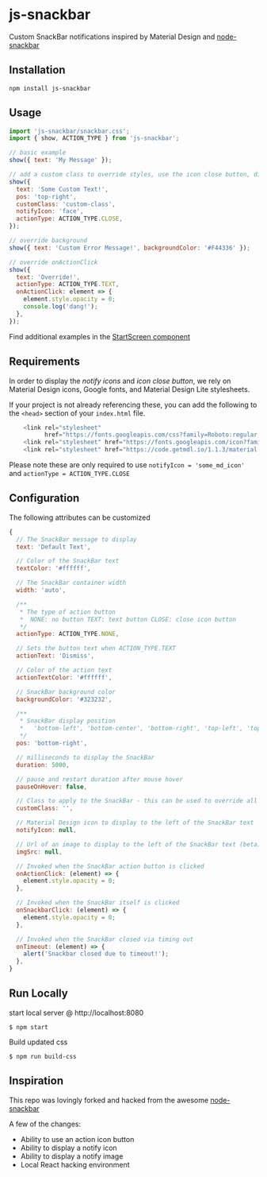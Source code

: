 # js-snackbar

Custom SnackBar notifications inspired by Material Design and [node-snackbar](https://github.com/polonel/SnackBar)

## Installation

```
npm install js-snackbar
```

## Usage

```javascript
import 'js-snackbar/snackbar.css';
import { show, ACTION_TYPE } from 'js-snackbar';

// basic example
show({ text: 'My Message' });

// add a custom class to override styles, use the icon close button, display a face notify icon
show({
  text: 'Some Custom Text!',
  pos: 'top-right',
  customClass: 'custom-class',
  notifyIcon: 'face',
  actionType: ACTION_TYPE.CLOSE,
});

// override background
show({ text: 'Custom Error Message!', backgroundColor: '#F44336' });

// override onActionClick
show({
  text: 'Override!',
  actionType: ACTION_TYPE.TEXT,
  onActionClick: element => {
    element.style.opacity = 0;
    console.log('dang!');
  },
});
```

Find additional examples in the [StartScreen component](https://github.com/johnrhampton/SnackBar/blob/master/src/local/StartScreen/index.js)

## Requirements

In order to display the _notify icons_ and _icon close button_, we rely on Material Design icons, Google fonts, and Material Design Lite stylesheets.

If your project is not already referencing these, you can add the following to the `<head>` section of your `index.html` file.

```javascript
    <link rel="stylesheet"
          href="https://fonts.googleapis.com/css?family=Roboto:regular,bold,italic,thin,light,bolditalic,black,medium&amp;lang=en">
    <link rel="stylesheet" href="https://fonts.googleapis.com/icon?family=Material+Icons">
    <link rel="stylesheet" href="https://code.getmdl.io/1.1.3/material.indigo-pink.min.css">
```

Please note these are only required to use `notifyIcon = 'some_md_icon'` and `actionType = ACTION_TYPE.CLOSE`

## Configuration

The following attributes can be customized

```javascript
{
  // The SnackBar message to display
  text: 'Default Text',

  // Color of the SnackBar text
  textColor: '#ffffff',

  // The SnackBar container width
  width: 'auto',

  /**
   * The type of action button
   *  NONE: no button TEXT: text button CLOSE: close icon button
   */
  actionType: ACTION_TYPE.NONE,

  // Sets the button text when ACTION_TYPE.TEXT
  actionText: 'Dismiss',

  // Color of the action text
  actionTextColor: '#ffffff',

  // SnackBar background color
  backgroundColor: '#323232',

  /**
   * SnackBar display position
   *   'bottom-left', 'bottom-center', 'bottom-right', 'top-left', 'top-center', 'top-right'
   */
  pos: 'bottom-right',

  // milliseconds to display the SnackBar
  duration: 5000,

  // pause and restart duration after mouse hover
  pauseOnHover: false,

  // Class to apply to the SnackBar - this can be used to override all styles
  customClass: '',

  // Material Design icon to display to the left of the SnackBar text
  notifyIcon: null,

  // Url of an image to display to the left of the SnackBar text (beta)
  imgSrc: null,

  // Invoked when the SnackBar action button is clicked
  onActionClick: (element) => {
    element.style.opacity = 0;
  },

  // Invoked when the SnackBar itself is clicked
  onSnackbarClick: (element) => {
    element.style.opacity = 0;
  },

  // Invoked when the SnackBar closed via timing out
  onTimeout: (element) => {
    alert('Snackbar closed due to timeout!');
  },
}
```

## Run Locally

start local server @ http://localhost:8080

`$ npm start`

Build updated css

`$ npm run build-css`

## Inspiration

This repo was lovingly forked and hacked from the awesome [node-snackbar](https://github.com/polonel/SnackBar)

A few of the changes:

- Ability to use an action icon button
- Ability to display a notify icon
- Ability to display a notify image
- Local React hacking environment
